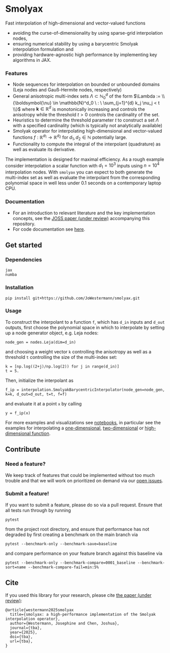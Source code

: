 # Smolyax

Fast interpolation of high-dimensional and vector-valued functions
- avoiding the curse-of-dimensionality by using sparse-grid interpolation nodes,
- ensuring numerical stability by using a barycentric Smolyak interpolation formulation and
- providing hardware-agnostic high performance by implementing key algorithms in JAX.

### Features
- Node sequences for interpolation on bounded or unbounded domains (Leja nodes and Gauß-Hermite nodes, respectively)
- General anisotropic multi-index sets $\Lambda \subset \mathbb{N}^d_0$ of the form
$\Lambda := \\{\boldsymbol{\nu} \in \mathbb{N}^d_0  \ : \ \sum_{j=1}^{d} k_j \nu_j < t \\}$
where $\boldsymbol{k}\in \mathbb{R}^{d}$ is monotonically increasing and controls the anisotropy
while the threshold $t > 0$ controls the cardinality of the set.
- Heuristics to determine the threshold parameter $t$ to construct a set $\Lambda$ with a specified cardinality (which is typically not analytically available)
- Smolyak operator for interpolating high-dimensional and vector-valued functions
$f : \mathbb{R}^{d_1} \to \mathbb{R}^{d_2}$ for $d_1, d_2 \in \mathbb{N}$ potentially large.
- Functionality to compute the integral of the interpolant (quadrature) as well as evaluate its derivative.

The implementation is designed for maximal efficiency.
As a rough example consider interpolation a scalar function with $d_1 = 10^3$ inputs using $n = 10^4$ interpolation nodes.
With `smolyax` you can expect to both generate the multi-index set
as well as evaluate the interpolant from the corresponding polynomial space
in well less under $0.1$ seconds on a contemporary laptop CPU.

### Documentation

- For an introduction to relevant literature and the key implementation concepts, see the [JOSS paper (under review)](https://github.com/JoWestermann/smolyax/blob/main/paper/paper.md) accompanying this repository.
- For code documentation see [here](https://github.com/JoWestermann/smolyax/tree/main/docs).

## Get started

### Dependencies

```
jax
numba
```

### Installation

```
pip install git+https://github.com/JoWestermann/smolyax.git
```

### Usage

To construct the interpolant to a function `f`, which has `d_in` inputs and `d_out` outputs,
first choose the polynomial space in which to interpolate
by setting up a node generator object, e.g. Leja nodes:
```
node_gen = nodes.Leja(dim=d_in)
```
and choosing a weight vector `k` controlling the anisotropy as well as a threshold `t` controlling the size of
the multi-index set:
```
k = [np.log((2+j)/np.log(2)) for j in range(d_in)]
t = 5.
```
Then, initialize the interpolant as
```
f_ip = interpolation.SmolyakBarycentricInterpolator(node_gen=node_gen, k=k, d_out=d_out, t=t, f=f)
```
and evaluate it at a point `x` by calling
```
y = f_ip(x)
```

For more examples and visualizations see [notebooks](https://github.com/JoWestermann/smolyax/tree/main/notebooks),
in particular see the examples for interpolating a
[one-dimensional](https://github.com/JoWestermann/smolyax/blob/main/notebooks/smolyak_example_1D.ipynb),
[two-dimensional](https://github.com/JoWestermann/smolyax/blob/main/notebooks/smolyak_example_2D.ipynb)
or [high-dimensional function](https://github.com/JoWestermann/smolyax/blob/main/notebooks/smolyak_example_high_D.ipynb).


## Contribute

### Need a feature?
We keep track of features that could be implemented without too much trouble
and that we will work on prioritized on demand via our
[open issues](https://github.com/JoWestermann/smolyax/issues?q=is%3Aissue%20state%3Aopen%20label%3Aenhancement).

### Submit a feature!
If you want to submit a feature, please do so via a pull request. Ensure that all tests run through by running
```
pytest
```
from the project root directory, and ensure that performance has not degraded by first creating a benchmark on the main branch via
```
pytest --benchmark-only --benchmark-save=baseline
```
and compare performance on your feature branch against this baseline via
```
pytest --benchmark-only --benchmark-compare=0001_baseline --benchmark-sort=name --benchmark-compare-fail=min:5%
```

## Cite

If you used this library for your research, please cite [the paper (under review)]():

```
@article{westermann2025smolyax
  title={smolyax: a high-performance implementation of the Smolyak interpolation operator},
  author={Westermann, Josephine and Chen, Joshua},
  journal={tba},
  year={2025},
  doi={tba},
  url={tba},
}
```
